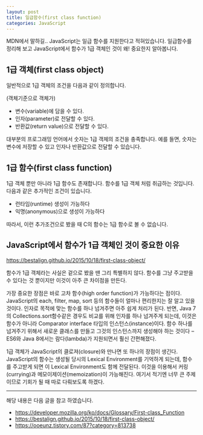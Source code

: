 ```yaml
---
layout: post
title: 일급함수(first class function)
categories: JavaScript
---
```


MDN에서 말하길.. JavaScript는 일급 함수를 지원한다고 적혀있습니다. 일급함수를 정리해 보고 JavaScript에서 함수가 1급 객체인 것이 왜! 중요한지 알아봅니다.

## 1급 객체(first class object)

일반적으로 1급 객체의 조건을 다음과 같이 정의합니다.

(객체기준으로 객체가)

- 변수(variable)에 담을 수 있다.
- 인자(parameter)로 전달할 수 있다.
- 반환값(return value)으로 전달할 수 있다.

대부분의 프로그래밍 언어에서 숫자는 1급 객체의 조건을 충족합니다. 예를 들면, 숫자는 변수에 저장할 수 있고 인자나 반환값으로 전달할 수 있습니다.

## 1급 함수(first class function)

1급 객체 뿐만 아니라 1급 함수도 존재합니다. 함수를 1급 객체 처럼 취급하는 것입니다. 다음과 같은 추가적인 조건이 있습니다.

- 런타임(runtime) 생성이 가능하다
- 익명(anonymous)으로 생성이 가능하다

따라서, 이런 추가조건으로 봤을 때 C의 함수는 1급 함수로 볼 수 없습니다.

## JavaScript에서 함수가 1급 객체인 것이 중요한 이유

https://bestalign.github.io/2015/10/18/first-class-object/


함수가 1급 객체라는 사실은 겉으로 봤을 땐 그리 특별하지 않다. 함수를 그냥 주고받을 수 있다는 것 뿐이지만 이것이 아주 큰 차이점을 만든다.

가장 중요한 장점은 바로 고차 함수(high order function)가 가능하다는 점이다. JavaScript의 each, filter, map, sort 등의 함수들이 얼마나 편리한지는 잘 알고 있을 것이다. 인자로 목적에 맞는 함수를 하나 넘겨주면 아주 쉽게 처리가 된다. 반면, Java 7의 Collections.sort함수같은 경우도 비교를 위해 인자를 하나 넘겨주게 되는데, 이것은 함수가 아니라 Comparator interface 타입의 인스턴스(instance)이다. 함수 하나를 넘겨주기 위해서 새로운 클래스를 만들고 그것의 인스턴스까지 생성해야 하는 것이다 – ES6와 Java 8에서는 람다(lambda)가 지원되면서 훨신 간편해졌다.

1급 객체가 JavaScript의 클로져(closure)와 만나면 또 하나의 장점이 생긴다. JavaScript의 함수는 생성될 당시의 Lexical Environment를 기억하게 되는데, 함수를 주고받게 되면 이 Lexical Environment도 함께 전달된다. 이것을 이용해서 커링(currying)과 메모이제이션(memoization)이 가능해진다. 여기서 적기엔 너무 큰 주제이므로 기회가 될 때 따로 다뤄보도록 하겠다.




---

해당 내용은 다음 글을 참고 하였습니다.

- https://developer.mozilla.org/ko/docs/Glossary/First-class_Function
- https://bestalign.github.io/2015/10/18/first-class-object/
- https://ooeunz.tistory.com/87?category=813738
